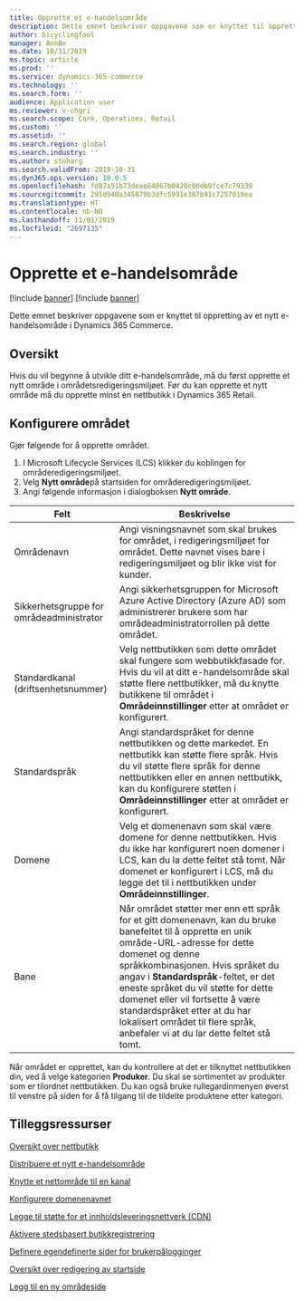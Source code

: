 ```yaml
---
title: Opprette et e-handelsområde
description: Dette emnet beskriver oppgavene som er knyttet til oppretting av et nytt e-handelsområde i Dynamics 365 Commerce.
author: bicyclingfool
manager: AnnBe
ms.date: 10/31/2019
ms.topic: article
ms.prod: ''
ms.service: dynamics-365-commerce
ms.technology: ''
ms.search.form: ''
audience: Application user
ms.reviewer: v-chgri
ms.search.scope: Core, Operations, Retail
ms.custom: ''
ms.assetid: ''
ms.search.region: global
ms.search.industry: ''
ms.author: stuharg
ms.search.validFrom: 2019-10-31
ms.dyn365.ops.version: 10.0.5
ms.openlocfilehash: fd87a51b73deae64867b0420c00db9fce7c79336
ms.sourcegitcommit: 295d940a345879b3dfc5991e387b91c7257019ea
ms.translationtype: HT
ms.contentlocale: nb-NO
ms.lasthandoff: 11/01/2019
ms.locfileid: "2697135"
---
```

# <a name="create-an-e-commerce-site"></a>Opprette et e-handelsområde

[!include [banner](includes/preview-banner.md)]
[!include [banner](includes/banner.md)]

Dette emnet beskriver oppgavene som er knyttet til oppretting av et nytt e-handelsområde i Dynamics 365 Commerce.

## <a name="overview"></a>Oversikt

Hvis du vil begynne å utvikle ditt e-handelsområde, må du først opprette et nytt område i områdetsredigeringsmiljøet. Før du kan opprette et nytt område må du opprette minst én nettbutikk i Dynamics 365 Retail. 

## <a name="set-up-your-site"></a>Konfigurere området

Gjør følgende for å opprette området.

1. I Microsoft Lifecycle Services (LCS) klikker du koblingen for områderedigeringsmiljøet. 
1. Velg **Nytt område**på startsiden for områderedigeringsmiljøet.
1. Angi følgende informasjon i dialogboksen **Nytt område**.

| Felt                               | Beskrivelse |
|-------------------------------------|-------------|
| Områdenavn                           | Angi visningsnavnet som skal brukes for området, i redigeringsmiljøet for området. Dette navnet vises bare i redigeringsmiljøet og blir ikke vist for kunder. |
| Sikkerhetsgruppe for områdeadministrator | Angi sikkerhetsgruppen for Microsoft Azure Active Directory (Azure AD) som administrerer brukere som har områdeadministratorrollen på dette området. |
| Standardkanal (driftsenhetsnummer) | Velg nettbutikken som dette området skal fungere som webbutikkfasade for. Hvis du vil at ditt e-handelsområde skal støtte flere nettbutikker, må du knytte butikkene til området i **Områdeinnstillinger** etter at området er konfigurert. |
| Standardspråk                            | Angi standardspråket for denne nettbutikken og dette markedet. En nettbutikk kan støtte flere språk. Hvis du vil støtte flere språk for denne nettbutikken eller en annen nettbutikk, kan du konfigurere støtten i **Områdeinnstillinger** etter at området er konfigurert.  |
| Domene                              | Velg et domenenavn som skal være domene for denne nettbutikken. Hvis du ikke har konfigurert noen domener i LCS, kan du la dette feltet stå tomt. Når domenet er konfigurert i LCS, må du legge det til i nettbutikken under **Områdeinnstillinger**.  |
| Bane                              | Når området støtter mer enn ett språk for et gitt domenenavn, kan du bruke banefeltet til å opprette en unik område-URL-adresse for dette domenet og denne språkkombinasjonen. Hvis språket du angav i **Standardspråk**-feltet, er det eneste språket du vil støtte for dette domenet eller vil fortsette å være standardspråket etter at du har lokalisert området til flere språk, anbefaler vi at du lar dette feltet stå tomt. |


Når området er opprettet, kan du kontrollere at det er tilknyttet nettbutikken din, ved å velge kategorien **Produker**. Du skal se sortimentet av produkter som er tilordnet nettbutikken. Du kan også bruke rullegardinmenyen øverst til venstre på siden for å få tilgang til de tildelte produktene etter kategori.

## <a name="additional-resources"></a>Tilleggsressurser

[Oversikt over nettbutikk](online-store-overview.md)

[Distribuere et nytt e-handelsområde](deploy-ecommerce-site.md)

[Knytte et nettområde til en kanal](associate-site-online-store.md)

[Konfigurere domenenavnet](configure-your-domain-name.md)

[Legge til støtte for et innholdsleveringsnettverk (CDN)](add-cdn-support.md)

[Aktivere stedsbasert butikkregistrering](enable-store-detection.md)

[Definere egendefinerte sider for brukerpålogginger](custom-pages-user-logins.md)

[Oversikt over redigering av startside](authoring-home-overview.md)

[Legg til en ny områdeside](add-new-page.md)
